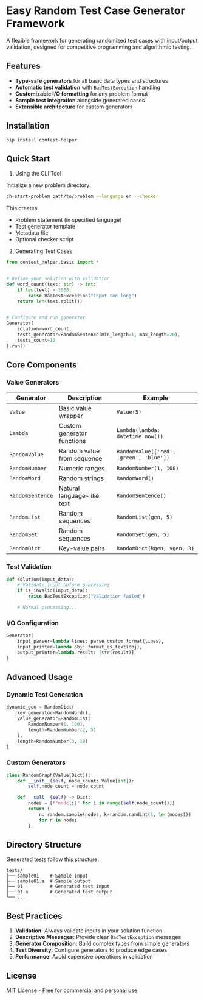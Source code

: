 # Easy Random Test Case Generator Framework

A flexible framework for generating randomized test cases with input/output validation, designed for competitive
programming and algorithmic testing.

## Features

- **Type-safe generators** for all basic data types and structures
- **Automatic test validation** with `BadTestException` handling
- **Customizable I/O formatting** for any problem format
- **Sample test integration** alongside generated cases
- **Extensible architecture** for custom generators

## Installation

```bash
pip install contest-helper
```

## Quick Start

1. Using the CLI Tool

Initialize a new problem directory:

```bash
ch-start-problem path/to/problem --language en --checker
```

This creates:

- Problem statement (in specified language)
- Test generator template
- Metadata file
- Optional checker script

2. Generating Test Cases

```python
from contest_helper.basic import *


# Define your solution with validation
def word_count(text: str) -> int:
    if len(text) > 1000:
        raise BadTestException("Input too long")
    return len(text.split())


# Configure and run generator
Generator(
    solution=word_count,
    tests_generator=RandomSentence(min_length=1, max_length=20),
    tests_count=10
).run()
```

## Core Components

### Value Generators

| Generator        | Description                | Example                                 |
|------------------|----------------------------|-----------------------------------------|
| `Value`          | Basic value wrapper        | `Value(5)`                              |
| `Lambda`         | Custom generator functions | `Lambda(lambda: datetime.now())`        |
| `RandomValue`    | Random value from sequence | `RandomValue(['red', 'green', 'blue'])` |
| `RandomNumber`   | Numeric ranges             | `RandomNumber(1, 100)`                  |
| `RandomWord`     | Random strings             | `RandomWord()`                          |
| `RandomSentence` | Natural language-like text | `RandomSentence()`                      |
| `RandomList`     | Random sequences           | `RandomList(gen, 5)`                    |
| `RandomSet`      | Random sequences           | `RandomSet(gen, 5)`                     |
| `RandomDict`     | Key-value pairs            | `RandomDict(kgen, vgen, 3)`             |

### Test Validation

```python
def solution(input_data):
    # Validate input before processing
    if is_invalid(input_data):
        raise BadTestException("Validation failed")

    # Normal processing...
```

### I/O Configuration

```python
Generator(
    input_parser=lambda lines: parse_custom_format(lines),
    input_printer=lambda obj: format_as_text(obj),
    output_printer=lambda result: [str(result)]
)
```

## Advanced Usage

### Dynamic Test Generation

```python
dynamic_gen = RandomDict(
    key_generator=RandomWord(),
    value_generator=RandomList(
        RandomNumber(1, 100),
        length=RandomNumber(2, 5)
    ),
    length=RandomNumber(3, 10)
)
```

### Custom Generators

```python
class RandomGraph(Value[Dict]):
    def __init__(self, node_count: Value[int]):
        self.node_count = node_count

    def __call__(self) -> Dict:
        nodes = [f"node{i}" for i in range(self.node_count())]
        return {
            n: random.sample(nodes, k=random.randint(1, len(nodes)))
            for n in nodes
        }
```

## Directory Structure

Generated tests follow this structure:

```
tests/
├── sample01    # Sample input
├── sample01.a  # Sample output
├── 01          # Generated test input
├── 01.a        # Generated test output
└── ...
```

## Best Practices

1. **Validation**: Always validate inputs in your solution function
2. **Descriptive Messages**: Provide clear `BadTestException` messages
3. **Generator Composition**: Build complex types from simple generators
4. **Test Diversity**: Configure generators to produce edge cases
5. **Performance**: Avoid expensive operations in validation

## License

MIT License - Free for commercial and personal use
